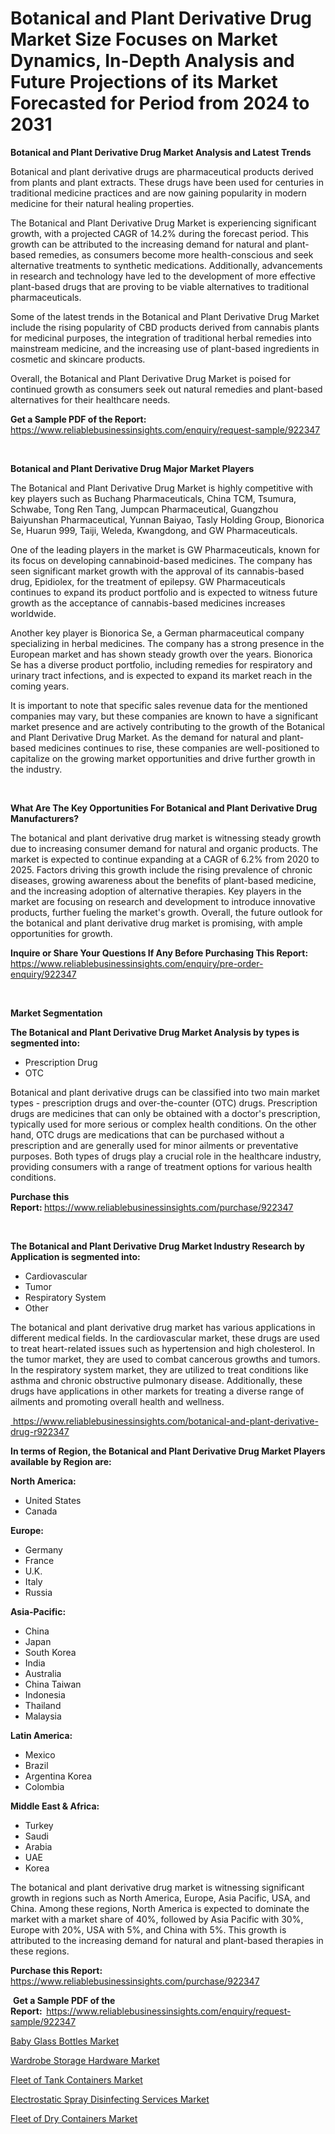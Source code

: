 <p><h1>Botanical and Plant Derivative Drug Market Size Focuses on Market Dynamics, In-Depth Analysis and Future Projections of its Market Forecasted for Period from 2024 to 2031</h1></p><p><strong>Botanical and Plant Derivative Drug Market Analysis and Latest Trends</strong></p>
<p><p>Botanical and plant derivative drugs are pharmaceutical products derived from plants and plant extracts. These drugs have been used for centuries in traditional medicine practices and are now gaining popularity in modern medicine for their natural healing properties.</p><p>The Botanical and Plant Derivative Drug Market is experiencing significant growth, with a projected CAGR of 14.2% during the forecast period. This growth can be attributed to the increasing demand for natural and plant-based remedies, as consumers become more health-conscious and seek alternative treatments to synthetic medications. Additionally, advancements in research and technology have led to the development of more effective plant-based drugs that are proving to be viable alternatives to traditional pharmaceuticals.</p><p>Some of the latest trends in the Botanical and Plant Derivative Drug Market include the rising popularity of CBD products derived from cannabis plants for medicinal purposes, the integration of traditional herbal remedies into mainstream medicine, and the increasing use of plant-based ingredients in cosmetic and skincare products.</p><p>Overall, the Botanical and Plant Derivative Drug Market is poised for continued growth as consumers seek out natural remedies and plant-based alternatives for their healthcare needs.</p></p>
<p><strong>Get a Sample PDF of the Report:&nbsp;</strong> <a href="https://www.reliablebusinessinsights.com/enquiry/request-sample/922347">https://www.reliablebusinessinsights.com/enquiry/request-sample/922347</a></p>
<p>&nbsp;</p>
<p><strong>Botanical and Plant Derivative Drug Major Market Players</strong></p>
<p><p>The Botanical and Plant Derivative Drug Market is highly competitive with key players such as Buchang Pharmaceuticals, China TCM, Tsumura, Schwabe, Tong Ren Tang, Jumpcan Pharmaceutical, Guangzhou Baiyunshan Pharmaceutical, Yunnan Baiyao, Tasly Holding Group, Bionorica Se, Huarun 999, Taiji, Weleda, Kwangdong, and GW Pharmaceuticals. </p><p>One of the leading players in the market is GW Pharmaceuticals, known for its focus on developing cannabinoid-based medicines. The company has seen significant market growth with the approval of its cannabis-based drug, Epidiolex, for the treatment of epilepsy. GW Pharmaceuticals continues to expand its product portfolio and is expected to witness future growth as the acceptance of cannabis-based medicines increases worldwide.</p><p>Another key player is Bionorica Se, a German pharmaceutical company specializing in herbal medicines. The company has a strong presence in the European market and has shown steady growth over the years. Bionorica Se has a diverse product portfolio, including remedies for respiratory and urinary tract infections, and is expected to expand its market reach in the coming years.</p><p>It is important to note that specific sales revenue data for the mentioned companies may vary, but these companies are known to have a significant market presence and are actively contributing to the growth of the Botanical and Plant Derivative Drug Market. As the demand for natural and plant-based medicines continues to rise, these companies are well-positioned to capitalize on the growing market opportunities and drive further growth in the industry.</p></p>
<p>&nbsp;</p>
<p><strong>What Are The Key Opportunities For Botanical and Plant Derivative Drug Manufacturers?</strong></p>
<p><p>The botanical and plant derivative drug market is witnessing steady growth due to increasing consumer demand for natural and organic products. The market is expected to continue expanding at a CAGR of 6.2% from 2020 to 2025. Factors driving this growth include the rising prevalence of chronic diseases, growing awareness about the benefits of plant-based medicine, and the increasing adoption of alternative therapies. Key players in the market are focusing on research and development to introduce innovative products, further fueling the market's growth. Overall, the future outlook for the botanical and plant derivative drug market is promising, with ample opportunities for growth.</p></p>
<p><strong>Inquire or Share Your Questions If Any Before Purchasing This Report:</strong> <a href="https://www.reliablebusinessinsights.com/enquiry/pre-order-enquiry/922347">https://www.reliablebusinessinsights.com/enquiry/pre-order-enquiry/922347</a></p>
<p>&nbsp;</p>
<p><strong>Market Segmentation</strong></p>
<p><strong>The Botanical and Plant Derivative Drug Market Analysis by types is segmented into:</strong></p>
<p><ul><li>Prescription Drug</li><li>OTC</li></ul></p>
<p><p>Botanical and plant derivative drugs can be classified into two main market types - prescription drugs and over-the-counter (OTC) drugs. Prescription drugs are medicines that can only be obtained with a doctor's prescription, typically used for more serious or complex health conditions. On the other hand, OTC drugs are medications that can be purchased without a prescription and are generally used for minor ailments or preventative purposes. Both types of drugs play a crucial role in the healthcare industry, providing consumers with a range of treatment options for various health conditions.</p></p>
<p><strong>Purchase this Report:&nbsp;</strong><a href="https://www.reliablebusinessinsights.com/purchase/922347">https://www.reliablebusinessinsights.com/purchase/922347</a></p>
<p>&nbsp;</p>
<p><strong>The Botanical and Plant Derivative Drug Market Industry Research by Application is segmented into:</strong></p>
<p><ul><li>Cardiovascular</li><li>Tumor</li><li>Respiratory System</li><li>Other</li></ul></p>
<p><p>The botanical and plant derivative drug market has various applications in different medical fields. In the cardiovascular market, these drugs are used to treat heart-related issues such as hypertension and high cholesterol. In the tumor market, they are used to combat cancerous growths and tumors. In the respiratory system market, they are utilized to treat conditions like asthma and chronic obstructive pulmonary disease. Additionally, these drugs have applications in other markets for treating a diverse range of ailments and promoting overall health and wellness.</p></p>
<p><a href="https://www.reliablebusinessinsights.com/botanical-and-plant-derivative-drug-r922347">&nbsp;https://www.reliablebusinessinsights.com/botanical-and-plant-derivative-drug-r922347</a></p>
<p><strong>In terms of Region, the Botanical and Plant Derivative Drug Market Players available by Region are:</strong></p>
<p>
    <p> <strong> North America: </strong>
        <ul>
            <li>United States</li>
            <li>Canada</li>
        </ul>
        </p> 
    <p> <strong> Europe: </strong>
        <ul>
            <li>Germany</li>
            <li>France</li>
            <li>U.K.</li>
            <li>Italy</li>
            <li>Russia</li>
        </ul>
        </p> 
    <p> <strong> Asia-Pacific: </strong>
        <ul>
            <li>China</li>
            <li>Japan</li>
            <li>South Korea</li>
            <li>India</li>
            <li>Australia</li>
            <li>China Taiwan</li>
            <li>Indonesia</li>
            <li>Thailand</li>
            <li>Malaysia</li>
        </ul>
        </p> 
    <p> <strong> Latin America: </strong>
        <ul>
            <li>Mexico</li>
            <li>Brazil</li>
            <li>Argentina Korea</li>
            <li>Colombia</li>
        </ul>
        </p> 
    <p> <strong> Middle East & Africa: </strong>
        <ul>
            <li>Turkey</li>
            <li>Saudi</li>
            <li>Arabia</li>
            <li>UAE</li>
            <li>Korea</li>
        </ul>
    </p>
    </p>
<p><p>The botanical and plant derivative drug market is witnessing significant growth in regions such as North America, Europe, Asia Pacific, USA, and China. Among these regions, North America is expected to dominate the market with a market share of 40%, followed by Asia Pacific with 30%, Europe with 20%, USA with 5%, and China with 5%. This growth is attributed to the increasing demand for natural and plant-based therapies in these regions.</p></p>
<p><strong>Purchase this Report: </strong><a href="https://www.reliablebusinessinsights.com/purchase/922347">https://www.reliablebusinessinsights.com/purchase/922347</a></p>
<p>&nbsp;<strong>Get a Sample PDF of the Report:&nbsp;&nbsp;</strong><a href="https://www.reliablebusinessinsights.com/enquiry/request-sample/922347">https://www.reliablebusinessinsights.com/enquiry/request-sample/922347</a></p>
<p><strong></strong></p>
<p><p><a href="https://www.linkedin.com/pulse/future-trends-global-baby-glass-bottles-market-insights-analysis-krbfe?trackingId=cz5dXMiRRpaI4yujz1mqDQ%3D%3D">Baby Glass Bottles Market</a></p><p><a href="https://github.com/sydneyHley85/Market-Research-Report-List-1/blob/main/wardrobe-storage-hardware-market.md">Wardrobe Storage Hardware Market</a></p><p><a href="https://github.com/trameciabutler45/Market-Research-Report-List-1/blob/main/fleet-of-tank-containers-market.md">Fleet of Tank Containers Market</a></p><p><a href="https://github.com/JordyBecker/Market-Research-Report-List-1/blob/main/electrostatic-spray-disinfecting-services-market.md">Electrostatic Spray Disinfecting Services Market</a></p><p><a href="https://github.com/JosephMorgnlvXXff/Market-Research-Report-List-1/blob/main/fleet-of-dry-containers-market.md">Fleet of Dry Containers Market</a></p></p>
